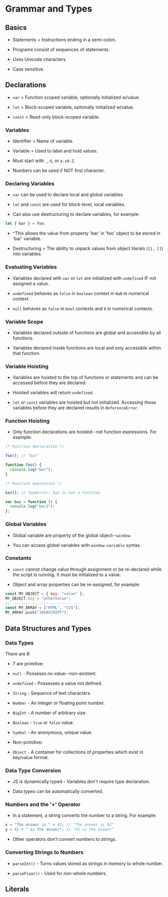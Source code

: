 # Grammar and Types

## Basics

- Statements = Instructions ending in a semi-colon.

- Programs consist of sequences of statements.

- Uses Unicode characters.

- Case sensitive.

## Declarations

- `var` = Function scoped variable, optionally initialized w/value.

- `let` = Block-scoped variable, optionally initialized w/value.

- `const` = Read-only block-scoped variable.

### Variables

- Identifier = Name of variable.

- Variable = Used to label and hold values.

- Must start with `_`, `$`, or `a-zA-Z`.

- Numbers can be used if NOT first character.

### Declaring Variables

- `var` can be used to declare local and global variables.

- `let` and `const` are used for block-level, local variables.

- Can also use destructuring to declare variables, for example:

```js
let { bar } = foo;
```

- ^This allows the value from property 'bar' in 'foo' object to be stored in 'bar' variable.

- Destructuring = The ability to unpack values from object literals (`{}, []`) into variables.

### Evaluating Variables

- Variables declared with `var` or `let` are initialized with `undefined` IF not assigned a value.

- `undefined` behaves as `false` in `boolean` context in `NaN` in numerical context.

- `null` behaves as `false` in `bool` contexts and `0` in numerical contexts.

### Variable Scope

- Variables declared outside of functions are global and accessible by all functions.

- Variables declared inside functions are local and only accessible within that function.

### Variable Hoisting

- Variables are hoisted to the top of functions or statements and can be accessed before they are declared.

- Hoisted variables will return `undefined`.

- `let` or `const` variables are hoisted but not initialized. Accessing those variables before they are declared results in `ReferenceError`.

### Function Hoisting

- Only function declarations are hoisted--not function expressions. For example:

```js
/* Function declaration */

foo(); // "bar"

function foo() {
  console.log("bar");
}

/* Function expression */

baz(); // TypeError: baz is not a function

var baz = function () {
  console.log("bar2");
};
```

### Global Variables

- Global variable are property of the global object--`window`.

- You can access global variables with `window.variable` syntax.

### Constants

- `const` cannot change value through assignment or be re-declared while the script is running. It must be initialized to a value.

- Object and array properties can be re-assigned, for example:

```js
const MY_OBJECT = { key: "value" };
MY_OBJECT.key = "otherValue";
//-------------------------------
const MY_ARRAY = ["HTML", "CSS"];
MY_ARRAY.push("JAVASCRIPT");
```

## Data Structures and Types

### Data Types

There are 8:

- 7 are primitive:

- `null` - Posseses no value--non-existent.

- `undefined` - Possesses a value not defined.

- `String` - Sequence of text characters.

- `Number` - An integer or floating point number.

- `BigInt` - A number of arbitrary size.

- `Boolean` - `true` or `false` value.

- `Symbol` - An anonymous, unique value.

- Non-primitive:

- `Object` - A container for collections of properties which exist in key/value format.

### Data Type Conversion

- JS is dynamically typed - Variables don't require type declaration.

- Data types can be automatically converted.

### Numbers and the '+' Operator

- In a statement, a string converts the number to a string. For example:

```js
x = "The answer is " + 42; // "The answer is 42"
y = 42 + " is the answer"; // "42 is the answer"
```

- Other operators don't convert numbers to strings.

### Converting Strings to Numbers

- `parseInt()` - Turns values stored as strings in memory to whole number.

- `parseFloat()` - Used for non-whole numbers.

## Literals
